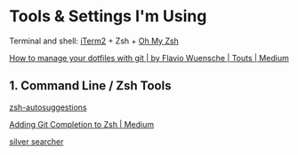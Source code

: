 # Tools & Settings I'm Using

Terminal and shell: [iTerm2](https://iterm2.com/) + Zsh + [Oh My Zsh](https://ohmyz.sh/)

[How to manage your dotfiles with git | by Flavio Wuensche | Touts | Medium](https://medium.com/toutsbrasil/how-to-manage-your-dotfiles-with-git-f7aeed8adf8b)


## 1. Command Line / Zsh Tools

[zsh-autosuggestions](https://github.com/zsh-users/zsh-autosuggestions)

[Adding Git Completion to Zsh | Medium](https://oliverspryn.medium.com/adding-git-completion-to-zsh-60f3b0e7ffbc)

[silver searcher](https://github.com/ggreer/the_silver_searcher)
